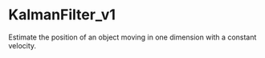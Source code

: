 # KalmanFilter_v1
Estimate the position of an object moving in one dimension with a constant velocity. 
